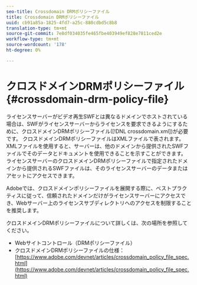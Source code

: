 ```yaml
---
seo-title: Crossdomain DRMポリシーファイル
title: Crossdomain DRMポリシーファイル
uuid: cb91a85a-1825-4fd7-a25c-880cdbd5c8b8
translation-type: tm+mt
source-git-commit: 7e8df034035fe465fbe403949ef828e7811ced2e
workflow-type: tm+mt
source-wordcount: '178'
ht-degree: 0%

---
```



# クロスドメインDRMポリシーファイル{#crossdomain-drm-policy-file}

ライセンスサーバーがビデオ再生SWFとは異なるドメインでホストされている場合は、SWFがライセンスサーバーからライセンスを要求できるようにするために、クロスドメインDRMポリシーファイル([!DNL crossdomain.xml])が必要です。 クロスドメインDRMポリシーファイルはXMLファイルで表されます。XMLファイルを使用すると、サーバーは、他のドメインから提供されたSWFファイルでそのデータとドキュメントを使用できることを示すことができます。 ライセンスサーバーのクロスドメインDRMポリシーファイルで指定されたドメインから提供されるSWFファイルは、そのライセンスサーバーのデータまたはアセットにアクセスできます。

Adobeでは、クロスドメインポリシーファイルを展開する際に、ベストプラクティスに従って、信頼されたドメインだけがライセンスサーバーにアクセスでき、Webサーバー上のライセンスサブディレクトリへのアクセスを制限することを推奨します。

クロスドメインDRMポリシーファイルについて詳しくは、次の場所を参照してください。

* Webサイトコントロール（DRMポリシーファイル）
* クロスドメインDRMポリシーファイルの仕様：[https://www.adobe.com/devnet/articles/crossdomain_policy_file_spec.html](https://www.adobe.com/devnet/articles/crossdomain_policy_file_spec.html)

